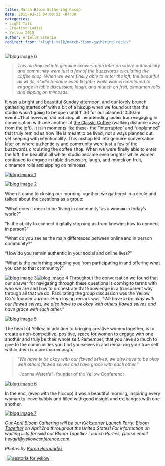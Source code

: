 ```yaml
---
title: March Bloom Gathering Recap
date: 2015-03-31 04:00:52 -07:00
categories:
- Light Talk
- Creative Ladies
- Yellow 2015
author: Arielle Estoria
redirect_from: "/light-talk/march-bloom-gathering-recap/"
---
```


[![blog image 0](https://yellow-blog-images.imgix.net/2015/03/blog-image-0.jpg)](https://yellow-blog-images.imgix.net/2015/03/blog-image-0.jpg)

> _This mishap led into genuine conversation later on where authenticity and community were just a few of the buzzwords circulating the coffee shop. When we were finally able to enter the loft, the beautiful all white, studio became even brighter while women continued to engage in table discussion, laugh, and munch on fruit, cinnamon rolls and sipping on mimosas._

It was a bright and beautiful Sunday afternoon, and our lovely brunch gathering started off with a bit of a hiccup when we found out that the studio wasn’t going to be open until 11:30 for our planned 10:30am event...That however, did not stop all the attending ladies from engaging in conversation with one another at [the Classic Coffee](https://instagram.com/theclassiccoffee) (walking distance away from the loft). It is in moments like these- the “interrupted” and “unplanned” that truly remind us how life is meant to be lived, not always planned out, yet seeping with intentionality. This mishap led into genuine conversation later on where authenticity and community were just a few of the buzzwords circulating the coffee shop. When we were finally able to enter the loft, the beautiful all white, studio became even brighter while women continued to engage in table discussion, laugh, and munch on fruit, cinnamon rolls and sipping on mimosas.

[![blog image 1](https://yellow-blog-images.imgix.net/2015/03/blog-image-1.jpg)](https://yellow-blog-images.imgix.net/2015/03/blog-image-1.jpg)

[![blog image 2](https://yellow-blog-images.imgix.net/2015/03/blog-image-2.jpg)](https://yellow-blog-images.imgix.net/2015/03/blog-image-2.jpg)

When it came to closing our morning together, we gathered in a circle and talked about the questions as a group:

“What does it mean to be ‘living in community’ as a woman in today’s world?”

“Is the ability to connect digitally stopping us from knowing how to connect in person?”

“What do you see as the main differences between online and in person community?”

“How do you remain authentic in your social and online lives?”

“What is the main thing stopping you from participating in and offering what you can to that community?”

[![blog image 3](https://yellow-blog-images.imgix.net/2015/03/blog-image-3.jpg)](https://yellow-blog-images.imgix.net/2015/03/blog-image-3.jpg)[![blog image 4](https://yellow-blog-images.imgix.net/2015/03/blog-image-4.jpg)](https://yellow-blog-images.imgix.net/2015/03/blog-image-4.jpg) Throughout the conversation we found that our answer for navigating through these questions is coming to terms with who we are and how to orchestrate that knowledge in a transparent way through all that we do. Facilitating the group discussion was the Yellow Co.'s founder Joanna. Her closing remark was, _“We have to be okay with our flawed selves, we also have to be okay with others flawed selves and have grace with each other.”_

[![blog image 5](https://yellow-blog-images.imgix.net/2015/03/blog-image-5.jpg)](https://yellow-blog-images.imgix.net/2015/03/blog-image-5.jpg)

The heart of Yellow, in addition to bringing creative women together, is to create a non-competitive, positive, space for women to engage with one another and truly be their whole self. Remember, that you have so much to give to the communities you find yourselves in and remaining your true self within them is more than enough.

> _“We have to be okay with our flawed selves, we also have to be okay with others flawed selves and have grace with each other.”_
>
> -Joanna Waterfall, founder of the Yellow Conference

[![blog image 6](https://yellow-blog-images.imgix.net/2015/03/blog-image-6.jpg)](https://yellow-blog-images.imgix.net/2015/03/blog-image-6.jpg)

In the end, (even with the hiccup) it was a beautiful morning, inspiring every woman to leave bubbly and filled with good insight and exchanges with one another.

[![blog image 7](https://yellow-blog-images.imgix.net/2015/03/blog-image-7.jpg)](https://yellow-blog-images.imgix.net/2015/03/blog-image-7.jpg)

_Our April Bloom Gathering will be our Kickstarter Launch Party: [Bloom Together](http://yellowconference.com/the-countdown-begins-bloomtogether/) on April 2nd throughout the United States! For information on waiting lists for sold out Bloom Together Launch Parties, please email heygirl@yellowconference.com._

_Photos by [Karen Hernandez](http://alwaysjoyfulkaren.blogspot.com/)_

_[![aestoria for yellow](https://yellow-blog-images.imgix.net/2015/02/aestoria.jpg)](http://chroniclesofalioness.com/) _
